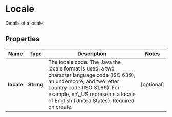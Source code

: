 

# Locale

Details of a locale.

## Properties

| Name | Type | Description | Notes |
|------------ | ------------- | ------------- | -------------|
|**locale** | **String** | The locale code. The Java the locale format is used: a two character language code (ISO 639), an underscore, and two letter country code (ISO 3166). For example, en\\_US represents a locale of English (United States). Required on create. |  [optional] |



